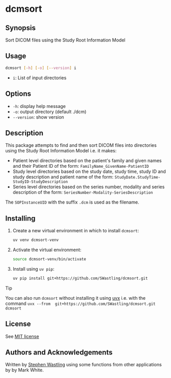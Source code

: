 # dcmsort

## Synopsis
Sort DICOM files using the Study Root Information Model

## Usage

```bash
dcmsort [-h] [-o] [--version] i
```
- `i`: List of input directories

## Options
- `-h`: display help message
- `-o`: output directory (default ./dcm)
- `--version`: show version

## Description
This package attempts to find and then sort DICOM files into directories using 
the Study Root Information Model i.e. it makes: 
 - Patient level directories based on the patient's family and given names and 
 their Patient ID of the form: `FamilyName_GivenName-PatientID`
 - Study level directories based on the study date, study time, study ID and 
 study description and patient name of the form: 
 `StudyDate.StudyTime-StudyID-StudyDescription`
 - Series level directories based on the series number, modality and series 
 description of the form: `SeriesNumber-Modality-SeriesDescription`

The `SOPInstanceUID` with the suffix `.dcm` is used as the filename.

## Installing
1. Create a new virtual environment in which to install `dcmsort`:

    ```bash
    uv venv dcmsort-venv
    ```
   
2. Activate the virtual environment:

    ```bash
    source dcmsort-venv/bin/activate
    ```

4. Install using `uv pip`:
    ```bash
    uv pip install git+https://github.com/SWastling/dcmsort.git
    ```
   
> [!TIP]
> You can also run `dcmsort` without installing it using 
>[uvx](https://docs.astral.sh/uv/guides/tools/) i.e. with the command 
>`uvx --from  git+https://github.com/SWastling/dcmsort.git dcmsort`

## License
See [MIT license](./LICENSE)

## Authors and Acknowledgements
Written by [Stephen Wastling](mailto:stephen.wastling@nhs.net) using some 
functions from other applications by by Mark White.